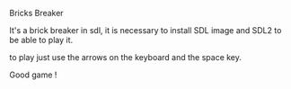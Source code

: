 Bricks Breaker

It's a brick breaker in sdl, it is necessary to install SDL image and SDL2 to be able to play it.

to play just use the arrows on the keyboard and the space key.

Good game !
